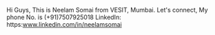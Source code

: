 Hi Guys,
This is Neelam Somai from VESIT, Mumbai.
Let's connect,
My phone No. is (+91)7507925018
LinkedIn: https:www.linkedin.com/in/neelamsomai
